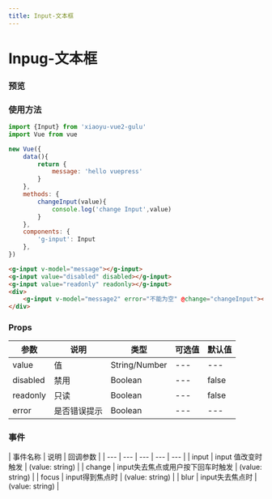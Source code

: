 ```yaml
---
title: Input-文本框 
---
```


# Inpug-文本框

### 预览
<clientOnly>
	<input-demo style="margin-top:16px"></input-demo>
</clientOnly>


### 使用方法
``` javascript 
import {Input} from 'xiaoyu-vue2-gulu' 
import Vue from vue

new Vue({
	data(){
		return {
			message: 'hello vuepress'
		}
	},
	methods: {
		changeInput(value){
			console.log('change Input',value)
		}
	},
	components: {
		'g-input': Input 
	},
})
```

``` html
<g-input v-model="message"></g-input>
<g-input value="disabled" disabled></g-input>
<g-input value="readonly" readonly></g-input>
<div>
	<g-input v-model="message2" error="不能为空" @change="changeInput"></g-input>
</div>
```

### Props
| 参数 | 说明 | 类型 | 可选值 | 默认值  |
| --- | --- | --- | --- | --- |
| value | 值 | String/Number | --- | --- |
| disabled | 禁用 | Boolean | --- | false |
| readonly | 只读 | Boolean | --- | false |
| error | 是否错误提示 | Boolean | --- | --- |

### 事件
| 事件名称 | 说明 | 回调参数 |
| --- | --- | --- | --- | --- |
| input | input 值改变时触发 | (value: string) | 
| change | input失去焦点或用户按下回车时触发 | (value: string) | 
| focus | input得到焦点时 | (value: string) |
| blur | input失去焦点时 | (value: string) |
